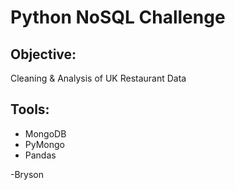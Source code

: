 # Python NoSQL Challenge

## Objective:

Cleaning & Analysis of UK Restaurant Data

## Tools:

* MongoDB
* PyMongo
* Pandas

-Bryson
